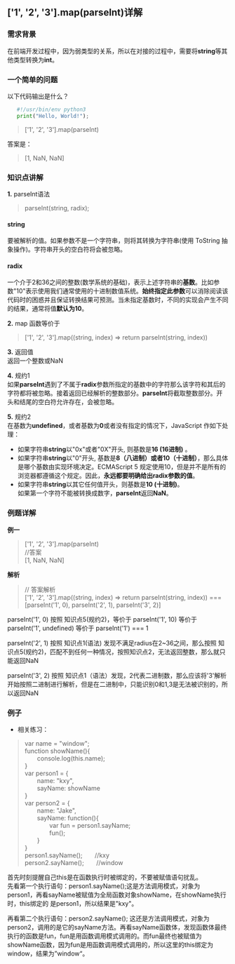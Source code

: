 ## ['1', '2', '3'].map(parseInt)详解 

### 需求背景  
在前端开发过程中，因为弱类型的关系，所以在对接的过程中，需要将**string**等其他类型转换为**int**。  


### 一个简单的问题    

以下代码输出是什么？  
 ```python
    #!/usr/bin/env python3
    print("Hello, World!");
 ```


>['1', '2', '3'].map(parseInt)

答案是：  
>[1, NaN, NaN]


### 知识点讲解
**1.** parseInt语法  
>parseInt(string, radix); 

#### string
要被解析的值。如果参数不是一个字符串，则将其转换为字符串(使用  ToString 抽象操作)。字符串开头的空白符将会被忽略。


#### radix
一个介于2和36之间的整数(数学系统的基础)，表示上述字符串的**基数**。比如参数"10"表示使用我们通常使用的十进制数值系统。**始终指定此参数**可以消除阅读该代码时的困惑并且保证转换结果可预测。当未指定基数时，不同的实现会产生不同的结果，通常将值**默认为10**。


**2.** map 函数等价于  
>['1', '2', '3'].map((string, index) => return parseInt(string, index)) 


**3.** 返回值  
返回一个整数或NaN


**4.** 规约1  
如果**parseInt**遇到了不属于**radix**参数所指定的基数中的字符那么该字符和其后的字符都将被忽略。接着返回已经解析的整数部分。**parseInt**将截取整数部分。开头和结尾的空白符允许存在，会被忽略。


**5.** 规约2  
在基数为**undefined**，或者基数为**0**或者没有指定的情况下，JavaScript 作如下处理：  
* 如果字符串**string**以"0x"或者"0X"开头, 则基数是**16 (16进制)** 。 
* 如果字符串**string**以"0"开头, 基数是**8（八进制）或者10（十进制）**，那么具体是哪个基数由实现环境决定。ECMAScript 5 规定使用10，但是并不是所有的浏览器都遵循这个规定。因此，**永远都要明确给出radix参数的值**。  
* 如果字符串**string**以其它任何值开头，则基数是**10 (十进制)**。  
如果第一个字符不能被转换成数字，**parseInt**返回**NaN**。


### 例题详解
**例一**  
>['1', '2', '3'].map(parseInt)  
//答案  
[1, NaN, NaN]

**解析**  
>// 答案解析  
['1', '2', '3'].map((string, index) => return parseInt(string, index)) === [parseInt('1', 0), parseInt('2', 1), parseInt('3', 2)]  

parseInt('1', 0) 按照 知识点5(规约2)，等价于 parseInt('1', 10) 等价于 parseInt('1', undefined) 等价于 parseInt('1') === 1  

parseInt('2', 1) 按照 知识点1(语法) 发现不满足radius在2~36之间，那么按照 知识点5(规约2)，匹配不到任何一种情况，按照知识点2，无法返回整数，那么就只能返回NaN  

parseInt('3', 2) 按照 知识点1（语法）发现，2代表二进制数，那么应该将'3'解析开始按照二进制进行解析，但是在二进制中，只能识别0和1,3是无法被识别的，所以返回NaN



### 例子  
* 相关练习：  
>var name = "window";  
function showName(){  
&emsp;&emsp;console.log(this.name);  
}  
var person1 = {  
&emsp;&emsp;name: "kxy",  
&emsp;&emsp;sayName: showName  
}  
var person2 = {  
&emsp;&emsp;name: "Jake",  
&emsp;&emsp;sayName: function(){  
&emsp;&emsp;&emsp;&emsp;var fun = person1.sayName;  
&emsp;&emsp;&emsp;&emsp;fun();  
&emsp;&emsp;}  
}  
person1.sayName();&emsp;&emsp;//kxy  
person2.sayName();&emsp;&emsp;//window  

首先时刻提醒自己this是在函数执行时被绑定的，不要被赋值语句扰乱。  
先看第一个执行语句：person1.sayName();这是方法调用模式，对象为person1，再看sayName被赋值为全局函数对象showName，在showName执行时，this绑定的
是person1，所以结果是"kxy"。  

再看第二个执行语句：person2.sayName(); 这还是方法调用模式，对象为person2，调用的是它的sayName方法。再看sayName函数体，发现函数体最终执行的函数是fun，fun是用函数调用模式调用的。而fun最终也被赋值为showName函数，因为fun是用函数调用模式调用的，所以这里的this绑定为window，结果为”window“。

